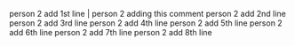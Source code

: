person 2 add 1st line | person 2 adding this comment
person 2 add 2nd line 
person 2 add 3rd line
person 2 add 4th line 
person 2 add 5th line
person 2 add 6th line
person 2 add 7th line
person 2 add 8th line
